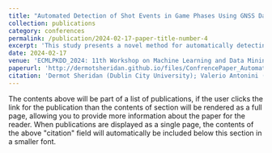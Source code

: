 ```yaml
---
title: "Automated Detection of Shot Events in Game Phases Using GNSS Data from a Single Team"
collection: publications
category: conferences
permalink: /publication/2024-02-17-paper-title-number-4
excerpt: 'This study presents a novel method for automatically detecting shooting events using spatiotemporal metrics using GNSS tracking data from a single team to achieve event identification.'
date: 2024-02-17
venue: 'ECMLPKDD_2024: 11th Workshop on Machine Learning and Data Mining for Sports Analytics'
paperurl: 'http://dermotsheridan.github.io/files/ConfrencePaper_Automated_Detection_of Shot_Events.pdf'
citation: 'Dermot Sheridan (Dublin City University); Valerio Antonini (Dublin City University); Michael Scriney (Dublin City University); Mark Roantree (Dublin City University).'
---
```


The contents above will be part of a list of publications, if the user clicks the link for the publication than the contents of section will be rendered as a full page, allowing you to provide more information about the paper for the reader. When publications are displayed as a single page, the contents of the above "citation" field will automatically be included below this section in a smaller font.
